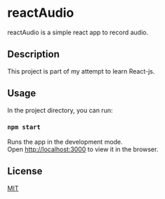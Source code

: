 # reactAudio

reactAudio is a simple react app to record audio.


## Description

This project is part of my attempt to learn React-js.


## Usage

In the project directory, you can run:

### `npm start`

Runs the app in the development mode.<br />
Open [http://localhost:3000](http://localhost:3000) to view it in the browser.



## License
[MIT](../LICENSE)
